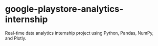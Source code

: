 # google-playstore-analytics-internship
Real-time data analytics internship project using Python, Pandas, NumPy, and Plotly.
